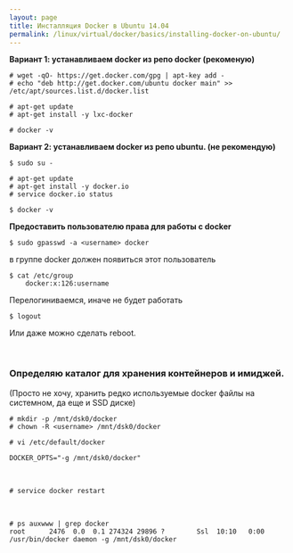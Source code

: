 ```yaml
---
layout: page
title: Инсталляция Docker в Ubuntu 14.04
permalink: /linux/virtual/docker/basics/installing-docker-on-ubuntu/
---
```



**Вариант 1: устанавливаем docker из репо docker (рекоменую)**

    # wget -qO- https://get.docker.com/gpg | apt-key add -
    # echo "deb http://get.docker.com/ubuntu docker main" >> /etc/apt/sources.list.d/docker.list

    # apt-get update
    # apt-get install -y lxc-docker

    # docker -v


**Вариант 2: устанавливаем docker из репо ubuntu. (не рекомендую)**

    $ sudo su -

    # apt-get update
    # apt-get install -y docker.io
    # service docker.io status

    $ docker -v


**Предоставить пользователю права для работы с docker**

    $ sudo gpasswd -a <username> docker

в группе docker должен появиться этот пользователь  

    $ cat /etc/group
        docker:x:126:username

Перелогиниваемся, иначе не будет работать

    $ logout

Или даже можно сделать reboot.

<br/>


### Определяю каталог для хранения контейнеров и имиджей.

(Просто не хочу, хранить редко используемые docker файлы на системном, да еще и SSD диске)

    # mkdir -p /mnt/dsk0/docker
    # chown -R <username> /mnt/dsk0/docker

    # vi /etc/default/docker

    DOCKER_OPTS="-g /mnt/dsk0/docker"

<br/>

    # service docker restart

<br/>

    # ps auxwww | grep docker
    root      2476  0.0  0.1 274324 29896 ?        Ssl  10:10   0:00 /usr/bin/docker daemon -g /mnt/dsk0/docker
